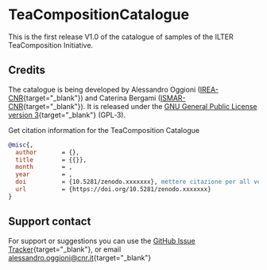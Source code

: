 # TeaCompositionCatalogue
This is the first release V1.0 of the catalogue of samples of the ILTER TeaComposition Initiative.
  
Credits
-------
The catalogue is being developed by Alessandro Oggioni ([IREA-CNR](http://www.irea.cnr.it){target="_blank"}) and Caterina Bergami ([ISMAR-CNR](http://www.ismar.cnr.it){target="_blank"}). It is released under the [GNU General Public License version 3](https://www.gnu.org/licenses/gpl-3.0.html){target="_blank"} (GPL‑3).

Get citation information for the TeaComposition Catalogue

``` bibtex
@misc{,
  author       = {},
  title        = {{}},
  month        = ,
  year         = ,
  doi          = {10.5281/zenodo.xxxxxxx}, mettere citazione per all version in Zenodo
  url          = {https://doi.org/10.5281/zenodo.xxxxxxx}
}
```


Support contact
---------------
For support or suggestions you can use the [GitHub Issue Tracker](https://github.com/oggioniale/TeaBagCatalogue/issues){target="_blank"}, or email [alessandro.oggioni@cnr.it](mailto:alessandro.oggioni@cnr.it){target="_blank"}
